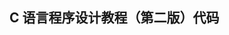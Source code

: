 ## C 语言程序设计教程（第二版）代码                                                                                                                                                                                                                                                                                                                                                                                                                                                                                     
